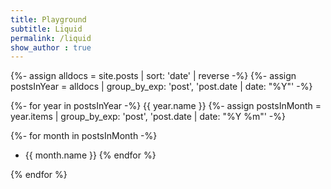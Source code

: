 ```yaml
---
title: Playground
subtitle: Liquid 
permalink: /liquid
show_author : true
---
```


{%- assign alldocs = site.posts | sort: 'date' | reverse -%}
{%- assign postsInYear = alldocs | group_by_exp: 'post', 'post.date | date: "%Y"' -%}

{%- for year in postsInYear -%}
{{ year.name }}
{%- assign postsInMonth = year.items | group_by_exp: 'post', 'post.date | date: "%Y %m"' -%}

{%- for month in postsInMonth -%}
 - {{ month.name }}
{% endfor %}

{% endfor %}

